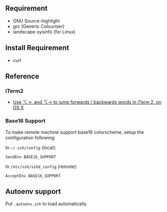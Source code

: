 Requirement
-----------

- GNU Source-highlight
- grc (Generic Colouriser)
- landscape-sysinfo (for Linux)

Install Requirement
-------------------

- curl

Reference
---------

### iTerm2

- [Use ⌥ ← and ⌥→ to jump forwards / backwards words in iTerm 2, on OS X](https://coderwall.com/p/h6yfda/use-and-to-jump-forwards-backwards-words-in-iterm-2-on-os-x)

### Base16 Support

To make remote machine support base16 colorscheme, setup the configuration following:

In `~/.ssh/config` (local):

```
SendEnv BASE16_SUPPORT
```

In `/etc/ssh/sshd_config` (remote):

```
AcceptEnv BASE16_SUPPORT
```

Autoenv support
----

Put `.autoenv.zsh` to load automatically.
